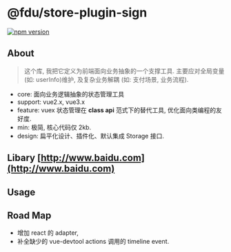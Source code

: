 # @fdu/store-plugin-sign

[![npm version](https://badge.fury.io/js/@fdu/store.svg)](https://badge.fury.io/js/@fdu/store)

## About

> 这个库, 我把它定义为前端面向业务抽象的一个支撑工具. 主要应对全局变量(如: userInfo)维护, 及复杂业务解耦 (如: 支付场景, 业务流程).

-   core: 面向业务逻辑抽象的状态管理工具
-   support: vue2.x, vue3.x
-   feature: vuex 状态管理在 **class api** 范式下的替代工具, 优化面向类编程的友好度.
-   min: 极简, 核心代码仅 2kb.
-   design: 扁平化设计、插件化、默认集成 Storage 接口.

## Libary [http://www.baidu.com](http://www.baidu.com)

## Usage

## Road Map

-   增加 react 的 adapter,
-   补全缺少的 vue-devtool actions 调用的 timeline event.
